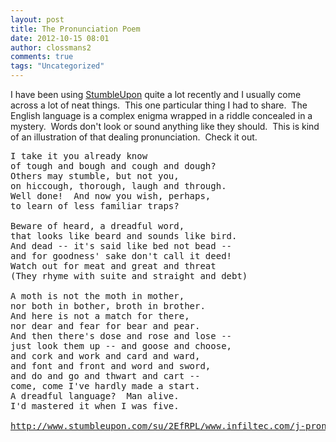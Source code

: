 ```yaml
---
layout: post
title: The Pronunciation Poem
date: 2012-10-15 08:01
author: clossmans2
comments: true
tags: "Uncategorized"
---
```


I have been using <a href="http://www.stumbleupon.com/">StumbleUpon</a> quite a lot recently and I usually come across a lot of neat things.  This one particular thing I had to share.  The English language is a complex enigma wrapped in a riddle concealed in a mystery.  Words don't look or sound anything like they should.  This is kind of an illustration of that dealing pronunciation.  Check it out.
<pre>I take it you already know
of tough and bough and cough and dough?
Others may stumble, but not you,
on hiccough, thorough, laugh and through.
Well done!  And now you wish, perhaps,
to learn of less familiar traps?

Beware of heard, a dreadful word,
that looks like beard and sounds like bird.
And dead -- it's said like bed not bead --
and for goodness' sake don't call it deed!
Watch out for meat and great and threat
(They rhyme with suite and straight and debt)

A moth is not the moth in mother,
nor both in bother, broth in brother.
And here is not a match for there,
nor dear and fear for bear and pear.
And then there's dose and rose and lose --
just look them up -- and goose and choose,
and cork and work and card and ward,
and font and front and word and sword,
and do and go and thwart and cart --
come, come I've hardly made a start.
A dreadful language?  Man alive.
I'd mastered it when I was five.

<a href="http://www.stumbleupon.com/su/2EfRPL/www.infiltec.com/j-prono.htm/">http://www.stumbleupon.com/su/2EfRPL/www.infiltec.com/j-prono.htm/</a></pre>
